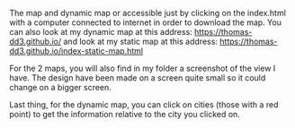 The map and dynamic map or accessible just by clicking on the index.html with a computer connected to internet in order to download the map.
You can also look at my dynamic map at this address: https://thomas-dd3.github.io/
and look at my static map at this address: https://thomas-dd3.github.io/index-static-map.html

For the 2 maps, you will also find in my folder a screenshot of the view I have. The design have been made on a screen quite small so it could change on a bigger screen.

Last thing, for the dynamic map, you can click on cities (those with a red point) to get the information relative to the city you clicked on.